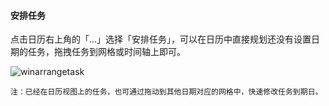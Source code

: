 #### 安排任务

点击日历右上角的「...」选择「安排任务」，可以在日历中直接规划还没有设置日期的任务，拖拽任务到网格或时间轴上即可。

![winarrangetask](../../images/Windows/calendar/4.6.png)

`注：已经在日历视图上的任务，也可通过拖动到其他日期对应的网格中，快速修改任务到期日。`


